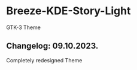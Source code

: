 # Breeze-KDE-Story-Light
GTK-3 Theme

Changelog: 09.10.2023.
-----------------------

Completely redesigned Theme
